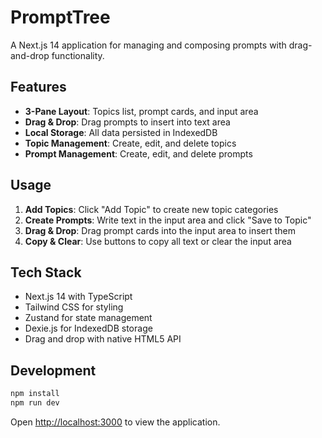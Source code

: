 # PromptTree

A Next.js 14 application for managing and composing prompts with drag-and-drop functionality.

## Features

- **3-Pane Layout**: Topics list, prompt cards, and input area
- **Drag & Drop**: Drag prompts to insert into text area
- **Local Storage**: All data persisted in IndexedDB
- **Topic Management**: Create, edit, and delete topics
- **Prompt Management**: Create, edit, and delete prompts

## Usage

1. **Add Topics**: Click "Add Topic" to create new topic categories
2. **Create Prompts**: Write text in the input area and click "Save to Topic"
3. **Drag & Drop**: Drag prompt cards into the input area to insert them
4. **Copy & Clear**: Use buttons to copy all text or clear the input area

## Tech Stack

- Next.js 14 with TypeScript
- Tailwind CSS for styling
- Zustand for state management
- Dexie.js for IndexedDB storage
- Drag and drop with native HTML5 API

## Development

```bash
npm install
npm run dev
```

Open [http://localhost:3000](http://localhost:3000) to view the application.

